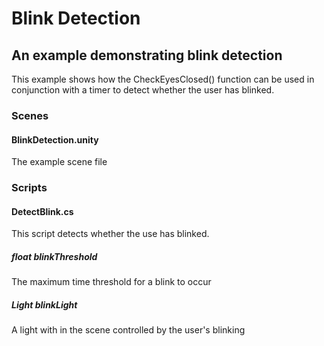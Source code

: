 # Blink Detection
## An example demonstrating blink detection
This example shows how the CheckEyesClosed() function can be used in conjunction with a timer to detect whether the user has blinked.

### Scenes
#### BlinkDetection.unity
The example scene file

### Scripts
#### DetectBlink.cs
This script detects whether the use has blinked.
##### *float* blinkThreshold
The maximum time threshold for a blink to occur
##### *Light* blinkLight
A light with in the scene controlled by the user's blinking
